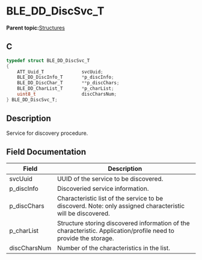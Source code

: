 # BLE\_DD\_DiscSvc\_T

**Parent topic:**[Structures](GUID-B7B198D6-037B-468B-9A14-943F83191073.md)

## C

```c
typedef struct BLE_DD_DiscSvc_T
{
    ATT_Uuid_T              svcUuid;
    BLE_DD_DiscInfo_T       *p_discInfo;
    BLE_DD_DiscChar_T       **p_discChars;
    BLE_DD_CharList_T       *p_charList;
    uint8_t                 discCharsNum;
} BLE_DD_DiscSvc_T;
```

## Description

Service for discovery procedure.

## Field Documentation

|Field|Description|
|-----|-----------|
|svcUuid|UUID of the service to be discovered.|
|p\_discInfo|Discoveried service information.|
|p\_discChars|Characteristic list of the service to be discoverd. Note: only assigned characteristic will be discovered.|
|p\_charList|Structure storing discovered information of the characteristic. Application/profile need to provide the storage.|
|discCharsNum|Number of the characteristics in the list.|


